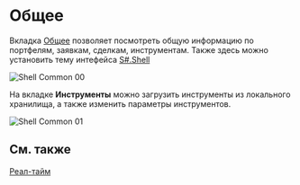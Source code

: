 # Общее

Вкладка [Общее](Shell_Common.md) позволяет посмотреть общую информацию по портфелям, заявкам, сделкам, инструментам. Также здесь можно установить тему интефейса [S\#.Shell](Shell.md)

![Shell Common 00](~/images/Shell_Common_00.png)

На вкладке **Инструменты** можно загрузить инструменты из локального хранилища, а также изменить параметры инструментов.

![Shell Common 01](~/images/Shell_Common_01.png)

## См. также

[Реал\-тайм](Shell_RealTime.md)
